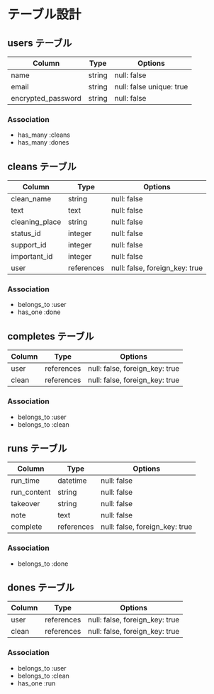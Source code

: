 # テーブル設計

## users テーブル

| Column             | Type   | Options                   |
| ------------------ | ------ | ------------------------- |
| name               | string | null: false               |
| email              | string | null: false  unique: true |
| encrypted_password | string | null: false               |

### Association

- has_many :cleans
- has_many :dones

## cleans テーブル

| Column             | Type         | Options                        |
| ------------------ | ------------ | ------------------------------ |
| clean_name         | string       | null: false                    |
| text               | text         | null: false                    |
| cleaning_place     | string       | null: false                    |
| status_id          | integer      | null: false                    |
| support_id         | integer      | null: false                    |
| important_id       | integer      | null: false                    |
| user               | references   | null: false, foreign_key: true |

### Association

- belongs_to :user
- has_one :done

## completes テーブル

| Column       | Type       | Options                        |
| ------------ | ---------- | ------------------------------ |
| user         | references | null: false, foreign_key: true |
| clean        | references | null: false, foreign_key: true |

### Association

- belongs_to :user
- belongs_to :clean

## runs テーブル

| Column           | Type       | Options                        |
| ---------------- | ---------- | ------------------------------ |
| run_time    | datetime   | null: false                    |
| run_content | string     | null: false                    |
| takeover         | string     | null: false                    |
| note             | text       | null: false                    |
| complete         | references | null: false, foreign_key: true |

### Association

- belongs_to :done

## dones テーブル

| Column       | Type       | Options                        |
| ------------ | ---------- | ------------------------------ |
| user         | references | null: false, foreign_key: true |
| clean        | references | null: false, foreign_key: true |

### Association

- belongs_to :user
- belongs_to :clean
- has_one :run